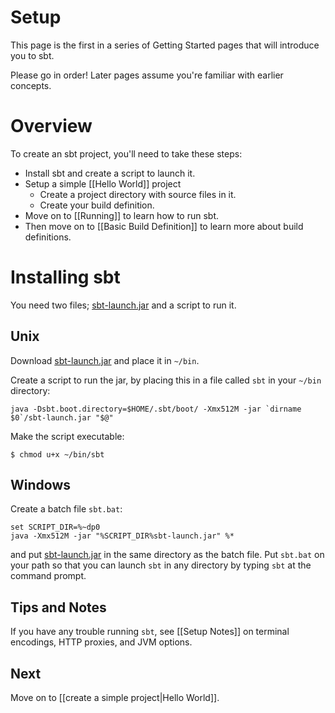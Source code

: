 [sbt-launch.jar]: http://typesafe.artifactoryonline.com/typesafe/ivy-releases/org.scala-tools.sbt/sbt-launch/0.11.0/sbt-launch.jar

# Setup

This page is the first in a series of Getting Started pages that will introduce you to sbt.

Please go in order! Later pages assume you're familiar with earlier concepts.

# Overview

To create an sbt project, you'll need to take these steps:

 - Install sbt and create a script to launch it.
 - Setup a simple [[Hello World]] project
    - Create a project directory with source files in it.
    - Create your build definition.
 - Move on to [[Running]] to learn how to run sbt.
 - Then move on to [[Basic Build Definition]] to learn more about build definitions.

# Installing sbt

You need two files; [sbt-launch.jar] and a script to run it.

## Unix

Download [sbt-launch.jar] and place it in `~/bin`.

Create a script to run the jar, by placing this in a file called `sbt` in your `~/bin` directory:

```text
java -Dsbt.boot.directory=$HOME/.sbt/boot/ -Xmx512M -jar `dirname $0`/sbt-launch.jar "$@"
```

Make the script executable:

```text
$ chmod u+x ~/bin/sbt
```

## Windows

Create a batch file `sbt.bat`:

```text
set SCRIPT_DIR=%~dp0
java -Xmx512M -jar "%SCRIPT_DIR%sbt-launch.jar" %*
```

and put [sbt-launch.jar] in the same directory as the batch file.  Put `sbt.bat` on your path so that you can launch `sbt` in any directory by typing `sbt` at the command prompt.

## Tips and Notes

If you have any trouble running `sbt`, see [[Setup Notes]] on terminal encodings, HTTP proxies, and JVM options.

## Next

Move on to [[create a simple project|Hello World]].
